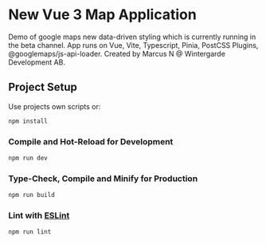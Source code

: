 # New Vue 3 Map Application

Demo of google maps new data-driven styling which is currently running in the beta channel.
App runs on Vue, Vite, Typescript, Pinia, PostCSS Plugins, @googlemaps/js-api-loader.
Created by Marcus N @ Wintergarde Development AB.


## Project Setup

Use projects own scripts or:


```sh
npm install
```

### Compile and Hot-Reload for Development

```sh
npm run dev
```

### Type-Check, Compile and Minify for Production

```sh
npm run build
```

### Lint with [ESLint](https://eslint.org/)

```sh
npm run lint
```
